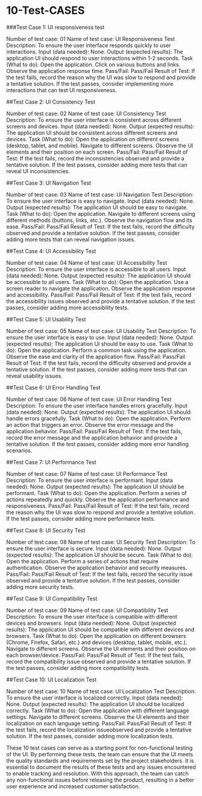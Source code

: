 # 10-Test-CASES

###Test Case 1: UI responsiveness test

Number of test case: 01
Name of test case: UI Responsiveness Test
Description: To ensure the user interface responds quickly to user interactions.
Input (data needed): None.
Output (expected results): The application UI should respond to user interactions within 1-2 seconds.
Task (What to do):
Open the application.
Click on various buttons and links.
Observe the application response time.
Pass/Fail: Pass/Fail
Result of Test: If the test fails, record the reason why the UI was slow to respond and provide a tentative solution. If the test passes, consider implementing more interactions that can test UI responsiveness.

##Test Case 2: UI Consistency Test

Number of test case: 02
Name of test case: UI Consistency Test
Description: To ensure the user interface is consistent across different screens and devices.
Input (data needed): None.
Output (expected results): The application UI should be consistent across different screens and devices.
Task (What to do):
Open the application on different screens (desktop, tablet, and mobile).
Navigate to different screens.
Observe the UI elements and their position on each screen.
Pass/Fail: Pass/Fail
Result of Test: If the test fails, record the inconsistencies observed and provide a tentative solution. If the test passes, consider adding more tests that can reveal UI inconsistencies.

##Test Case 3: UI Navigation Test

Number of test case: 03
Name of test case: UI Navigation Test
Description: To ensure the user interface is easy to navigate.
Input (data needed): None.
Output (expected results): The application UI should be easy to navigate.
Task (What to do):
Open the application.
Navigate to different screens using different methods (buttons, links, etc.).
Observe the navigation flow and its ease.
Pass/Fail: Pass/Fail
Result of Test: If the test fails, record the difficulty observed and provide a tentative solution. If the test passes, consider adding more tests that can reveal navigation issues.

##Test Case 4: UI Accessibility Test

Number of test case: 04
Name of test case: UI Accessibility Test
Description: To ensure the user interface is accessible to all users.
Input (data needed): None.
Output (expected results): The application UI should be accessible to all users.
Task (What to do):
Open the application.
Use a screen reader to navigate the application.
Observe the application response and accessibility.
Pass/Fail: Pass/Fail
Result of Test: If the test fails, record the accessibility issues observed and provide a tentative solution. If the test passes, consider adding more accessibility tests.

##Test Case 5: UI Usability Test

Number of test case: 05
Name of test case: UI Usability Test
Description: To ensure the user interface is easy to use.
Input (data needed): None.
Output (expected results): The application UI should be easy to use.
Task (What to do):
Open the application.
Perform a common task using the application.
Observe the ease and clarity of the application flow.
Pass/Fail: Pass/Fail
Result of Test: If the test fails, record the difficulty observed and provide a tentative solution. If the test passes, consider adding more tests that can reveal usability issues.

##Test Case 6: UI Error Handling Test

Number of test case: 06
Name of test case: UI Error Handling Test
Description: To ensure the user interface handles errors gracefully.
Input (data needed): None.
Output (expected results): The application UI should handle errors gracefully.
Task (What to do):
Open the application.
Perform an action that triggers an error.
Observe the error message and the application behavior.
Pass/Fail: Pass/Fail
Result of Test: If the test fails, record the error message and the application behavior and provide a tentative solution. If the test passes, consider adding more error handling scenarios.

##Test Case 7: UI Performance Test

Number of test case: 07
Name of test case: UI Performance Test
Description: To ensure the user interface is performant.
Input (data needed): None.
Output (expected results): The application UI should be performant.
Task (What to do):
Open the application.
Perform a series of actions repeatedly and quickly.
Observe the application performance and responsiveness.
Pass/Fail: Pass/Fail
Result of Test: If the test fails, record the reason why the UI was slow to respond and provide a tentative solution. If the test passes, consider adding more performance tests.

##Test Case 8: UI Security Test

Number of test case: 08
Name of test case: UI Security Test
Description: To ensure the user interface is secure.
Input (data needed): None.
Output (expected results): The application UI should be secure.
Task (What to do):
Open the application.
Perform a series of actions that require authentication.
Observe the application behavior and security measures.
Pass/Fail: Pass/Fail
Result of Test: If the test fails, record the security issue observed and provide a tentative solution. If the test passes, consider adding more security tests.

##Test Case 9: UI Compatibility Test

Number of test case: 09
Name of test case: UI Compatibility Test
Description: To ensure the user interface is compatible with different devices and browsers.
Input (data needed): None.
Output (expected results): The application UI should be compatible with different devices and browsers.
Task (What to do):
Open the application on different browsers (Chrome, Firefox, Safari, etc.) and devices (desktop, tablet, mobile, etc.).
Navigate to different screens.
Observe the UI elements and their position on each browser/device.
Pass/Fail: Pass/Fail
Result of Test: If the test fails, record the compatibility issue observed and provide a tentative solution. If the test passes, consider adding more compatibility tests.

##Test Case 10: UI Localization Test

Number of test case: 10
Name of test case: UI Localization Test
Description: To ensure the user interface is localized correctly.
Input (data needed): None.
Output (expected results): The application UI should be localized correctly.
Task (What to do):
Open the application with different language settings.
Navigate to different screens.
Observe the UI elements and their localization on each language setting.
Pass/Fail: Pass/Fail
Result of Test: If the test fails, record the localization issueobserved and provide a tentative solution. If the test passes, consider adding more localization tests.

These 10 test cases can serve as a starting point for non-functional testing of the UI. By performing these tests, the team can ensure that the UI meets the quality standards and requirements set by the project stakeholders. It is essential to document the results of these tests and any issues encountered to enable tracking and resolution. With this approach, the team can catch any non-functional issues before releasing the product, resulting in a better user experience and increased customer satisfaction.

